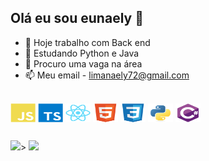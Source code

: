 ## Olá eu sou eunaely 👋



- 🔭 Hoje trabalho com Back end 
- 🌱 Estudando Python e Java
- 👯 Procuro uma vaga na área
- 📫 Meu email - limanaely72@gmail.com


<div style="display: inline_block"><br>
  <img align="center" alt="Eunaely-Js" height="30" width="40" src="https://raw.githubusercontent.com/devicons/devicon/master/icons/javascript/javascript-plain.svg">
  <img align="center" alt="Eunaely-Ts" height="30" width="40" src="https://raw.githubusercontent.com/devicons/devicon/master/icons/typescript/typescript-plain.svg">
  <img align="center" alt="Eunaely-React" height="30" width="40" src="https://raw.githubusercontent.com/devicons/devicon/master/icons/react/react-original.svg">
  <img align="center" alt="Eunaely-HTML" height="30" width="40" src="https://raw.githubusercontent.com/devicons/devicon/master/icons/html5/html5-original.svg">
  <img align="center" alt="Eunaely-CSS" height="30" width="40" src="https://raw.githubusercontent.com/devicons/devicon/master/icons/css3/css3-original.svg">
  <img align="center" alt="Eunaely-Python" height="30" width="40" src="https://raw.githubusercontent.com/devicons/devicon/master/icons/python/python-original.svg">
  <img align="center" alt="Eunaely-Csharp" height="30" width="40" src="https://raw.githubusercontent.com/devicons/devicon/master/icons/csharp/csharp-original.svg">                    
          

</div>



  ##
 
<div> 
  <a href="https://instagram.com/_eunaely" target="_blank"><img src="https://img.shields.io/badge/-Instagram-%23E4405F?style=for-the-badge&logo=instagram&logoColor=white" target="_blank"></a>>
  <a href="https://www.linkedin.com/in/cássia-naelir-de-lima-0210351b8/" target="_blank"><img src="https://img.shields.io/badge/-LinkedIn-%230077B5?style=for-the-badge&logo=linkedin&logoColor=white" target="_blank"></a> 
  
</div>

